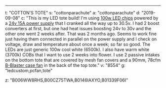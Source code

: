 ---
t: "COTTON'S TOTE"
s: "cottonparachute"
a: "cottonparachute"
d: "2019-09-08"
c: "This is my LED tote build! I'm using <a href='http://amzn.to/1qnXEfN'>100w LED chips</a> powered by a <a href='http://amzn.to/1Trh1jI'>24v 15A power supply</a> that I cranked all the way up to 30.5v. I had 2 boost converters at first, but one had heat issues boosting 24v to 30v and the other one went 2 weeks after. That was 2 months ago. Seems to work fine just having them connected in parallel on the power supply and I check on voltage, draw and temperature about once a week; so far so good. The LEDs are just generic 100w cool white (6500k). I also have warm white (3700k) COBs that I want to use 2 weeks into flower. I use 2 passive intakes on the bottom tote that are covered by mesh fan covers and a 90mm, 78cfm <a href='http://amzn.to/1qnXO6U'>B-Blaster case fan</a> in the back of the top tote."
v: "8554"
g: "ledcustom,pcfan,tote"

z: "B006WW8RHS,B00CZ75TWA,B0146IAXYO,B01339F06I"
